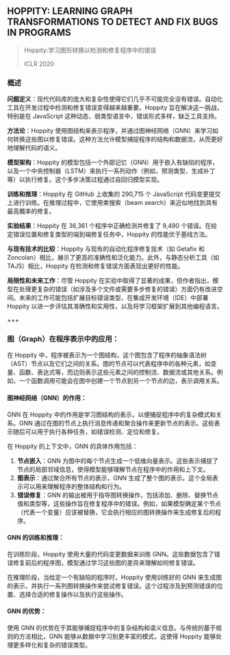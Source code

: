 ## HOPPITY: LEARNING GRAPH TRANSFORMATIONS TO DETECT AND FIX BUGS IN PROGRAMS

> Hoppity:学习图形转换以检测和修复程序中的错误
>
> ICLR 2020

### 概述

**问题定义**：现代代码库的庞大和复杂性使得它们几乎不可能完全没有错误。自动化工具在开发过程中检测和修复错误变得越来越重要。Hoppity 旨在解决这一挑战，特别是在 JavaScript 这种动态、弱类型语言中，错误形式多样，缺乏工具支持。

**方法论**：Hoppity 使用图结构来表示程序，并通过图神经网络（GNN）来学习如何转换这些图以修复错误。这种方法允许模型捕捉程序的结构和数据流，从而更好地理解代码的语义。

**模型架构**：Hoppity 的模型包括一个外部记忆（GNN）用于嵌入有缺陷的程序，以及一个中央控制器（LSTM）来执行一系列动作（例如，预测类型、生成补丁等）以执行修复。这个多步决策过程通过自回归模型实现。

**训练和推理**：Hoppity 在 GitHub 上收集的 290,715 个 JavaScript 代码变更提交上进行训练。在推理过程中，它使用束搜索（beam search）来近似地找到具有最高概率的修复。

**实验结果**：Hoppity 在 36,361 个程序中正确检测并修复了 9,490 个错误。在给定错误位置和修复类型的端到端修复任务中，Hoppity 的性能优于基线方法。

**与现有技术的比较**：Hoppity 与现有的自动化程序修复技术（如 Getafix 和 Zoncolan）相比，展示了更高的准确性和泛化能力。此外，与静态分析工具（如 TAJS）相比，Hoppity 在检测和修复错误方面表现出更好的性能。

**局限性和未来工作**：尽管 Hoppity 在实验中取得了显著的成果，但作者指出，模型在处理更复杂的错误（如涉及多个文件或需要多步修复的错误）方面仍有改进空间。未来的工作可能包括扩展目标错误类型、在集成开发环境（IDE）中部署 Hoppity 以进一步评估其准确性和实用性，以及将学习框架扩展到其他编程语言。

+++

### 图（Graph）在程序表示中的应用：

在 Hoppity 中，程序被表示为一个图结构，这个图包含了程序的抽象语法树（AST）节点以及它们之间的关系。图的节点可以代表程序中的各种元素，如变量、函数、表达式等，而边则表示这些元素之间的控制流、数据流或其他关系。例如，一个函数调用可能会在图中创建一个节点到另一个节点的边，表示调用关系。

#### 图神经网络（GNN）的作用：

GNN 在 Hoppity 中的作用是学习图结构的表示，以便捕捉程序中的复杂模式和关系。GNN 通过在图的节点上执行消息传递和聚合操作来更新节点的表示。这些表示随后可以用于执行各种任务，如错误检测、定位和修复。

在 Hoppity 的上下文中，GNN 的具体作用包括：

1. **节点嵌入**：GNN 为图中的每个节点生成一个低维向量表示。这些表示捕捉了节点的局部邻域信息，使得模型能够理解节点在程序中的作用和上下文。
2. **图表示**：通过聚合所有节点的表示，GNN 生成了整个图的表示。这个全局表示可以用来理解程序的整体结构和行为。
3. **错误修复**：GNN 的输出被用于指导图转换操作，包括添加、删除、替换节点值和类型等，这些操作旨在修复程序中的错误。例如，如果模型确定某个节点（代表一个变量）应该被替换，它会执行相应的图转换操作来生成修复后的程序。

#### GNN 的训练和推理：

在训练阶段，Hoppity 使用大量的代码变更数据来训练 GNN。这些数据包含了错误修复前后的程序图，模型通过学习这些图的差异来理解如何修复错误。

在推理阶段，当给定一个有缺陷的程序时，Hoppity 使用训练好的 GNN 来生成图的表示，并执行一系列图转换操作来尝试修复错误。这个过程涉及到预测错误的位置、选择合适的修复操作以及执行这些操作。

#### GNN 的优势：

使用 GNN 的优势在于其能够捕捉程序中的复杂结构和语义信息。与传统的基于规则的方法相比，GNN 能够从数据中学习到更丰富的模式，这使得 Hoppity 能够处理更多样化和复杂的错误类型。
